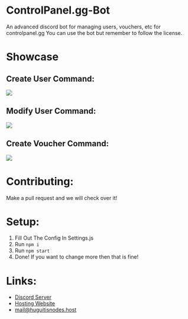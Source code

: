 # ControlPanel.gg-Bot
An advanced discord bot for managing users, vouchers, etc for controlpanel.gg
You can use the bot but remember to follow the license.

# Showcase
## Create User Command:
![](https://media3.giphy.com/media/5Y88aub3BkyLl20x8a/giphy.gif?cid=790b7611fe9f3ef051c2b4ce14b70cd7b392b99f943cf45d&rid=giphy.gif)

## Modify User Command:
![](https://media0.giphy.com/media/KYtwAUTXH8aQUNZCJ2/giphy.gif?cid=790b7611e405b3049878f443d8c0dd1bbbf68365adc31279&rid=giphy.gif)

## Create Voucher Command:
![](https://media3.giphy.com/media/Y7kmLnU3tJAs503WL8/giphy.gif?cid=790b7611dc841325f9cdf8b306ce5c04f9f851ffa93327ed&rid=giphy.gif)

# Contributing:
Make a pull request and we will check over it!

# Setup:
1. Fill Out The Config In Settings.js
2. Run `npm i`
3. Run `npm start`
4. Done! If you want to change more then that is fine!


# Links:
- [Discord Server](https://discord.gg/CVbPZRt9yG)
- [Hosting Website](https://huguitisnodes.host)
- mail@huguitisnodes.host
